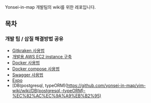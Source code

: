 Yonsei-in-map 개발팀의 wiki를 위한 레포입니다.

## 목차
### 개발 팁 / 삽질 해결방법 공유
- [Gitkraken 사용법](../../wiki/Gitkraken-%EC%82%AC%EC%9A%A9%EB%B2%95)
- [개발용 AWS EC2 instance 구축](../../wiki/개발용-AWS-EC2-instance-구축)
- [Docker 사용법](https://github.com/yonsei-in-map/yim-wiki/wiki/Docker-%EC%82%AC%EC%9A%A9%EB%B2%95)
- [Docker compose 사용법](https://github.com/yonsei-in-map/yim-wiki/wiki/Docker-compose-%EC%82%AC%EC%9A%A9%EB%B2%95)
- [Swagger 사용법](https://github.com/yonsei-in-map/yim-wiki/wiki/Swagger(nestjs)-%EC%82%AC%EC%9A%A9%EB%B2%95)
- [Expo](https://github.com/yonsei-in-map/yim-wiki/wiki/Expo-%ED%8A%B8%EB%9F%AC%EB%B8%94%EC%8A%88%ED%8C%85)
- [DB(postgresql, typeORM)(https://github.com/yonsei-in-map/yim-wiki/wiki/DB(postgresql,-typeORM)-%EC%82%AC%EC%9A%A9%EB%B2%95)
